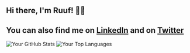## Hi there, I'm Ruuf! 👋🏼

You can also find me on [LinkedIn](https://www.linkedin.com/in/rauf-jatoi-aa44892aa/)  and on <a href="https://twitter.com/rauf_pokem80776">Twitter</a>
---
![Your GitHub Stats](https://github-readme-stats.vercel.app/api?username="https://github.com/Raufjatoi"&show_icons=true&count_private=true)
![Your Top Languages](https://github-readme-stats.vercel.app/api/top-langs/?username="https://github.com/Raufjatoi"&layout=compact)
